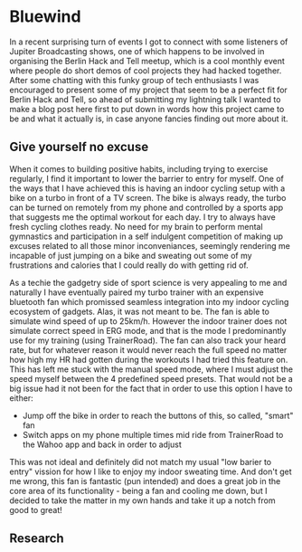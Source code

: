 # Bluewind

In a recent surprising turn of events I got to connect with some listeners of Jupiter Broadcasting shows, one of which happens to be involved in organising the Berlin Hack and Tell meetup, which is a cool monthly event where people do short demos of cool projects they had hacked together. After some chatting with this funky group of tech enthusiasts I was encouraged to present some of my project that seem to be a perfect fit for Berlin Hack and Tell, so ahead of submitting my lightning talk I wanted to make a blog post here first to put down in words how this project came to be and what it actually is, in case anyone fancies finding out more about it.

## Give yourself no excuse

When it comes to building positive habits, including trying to exercise regularly, I find it important to lower the barrier to entry for myself. One of the ways that I have achieved this is having an indoor cycling setup with a bike on a turbo in front of a TV screen. The bike is always ready, the turbo can be turned on remotely from my phone and controlled by a sports app that suggests me the optimal workout for each day. I try to always have fresh cycling clothes ready. No need for my brain to perform mental gymnastics and participation in a self indulgent competition of making up excuses related to all those minor inconveniances, seemingly rendering me incapable of just jumping on a bike and sweating out some of my frustrations and calories that I could really do with getting rid of.

As a techie the gadgetry side of sport science is very appealing to me and naturally I have eventually paired my turbo trainer with an expensive bluetooth fan which promissed seamless integration into my indoor cycling ecosystem of gadgets. Alas, it was not meant to be. The fan is able to simulate wind speed of up to 25km/h. However the indoor trainer does not simulate correct speed in ERG mode, and that is the mode I predominantly use for my training (using TrainerRoad). The fan can also track your heard rate, but for whatever reason it would never reach the full speed no matter how high my HR had gotten during the workouts I had tried this feature on. This has left me stuck with the manual speed mode, where I must adjust the speed myself between the 4 predefined speed presets. That would not be a big issue had it not been for the fact that in order to use this option I have to either:
- Jump off the bike in order to reach the buttons of this, so called, "smart" fan
- Switch apps on my phone multiple times mid ride from TrainerRoad to the Wahoo app and back in order to adjust

This was not ideal and definitely did not match my usual "low barier to entry" vission for how I like to enjoy my indoor sweating time. And don't get me wrong, this fan is fantastic (pun intended) and does a great job in the core area of its functionality - being a fan and cooling me down, but I decided to take the matter in my own hands and take it up a notch from good to great!

## Research


